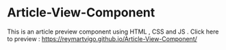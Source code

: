 # Article-View-Component
This is an article preview component using HTML , CSS and JS . Click here to preview : https://reymartvigo.github.io/Article-View-Component/
